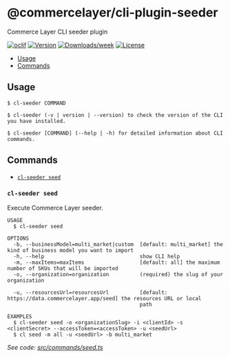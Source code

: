 @commercelayer/cli-plugin-seeder
================================

Commerce Layer CLI seeder plugin

[![oclif](https://img.shields.io/badge/cli-oclif-brightgreen.svg)](https://oclif.io)
[![Version](https://img.shields.io/npm/v/@commercelayer/cli-plugin-seeder.svg)](https://npmjs.org/package/@commercelayer/cli-plugin-seeder)
[![Downloads/week](https://img.shields.io/npm/dw/@commercelayer/cli-plugin-seeder.svg)](https://npmjs.org/package/@commercelayer/cli-plugin-seeder)
[![License](https://img.shields.io/npm/l/@commercelayer/cli-plugin-seeder.svg)](https://github.com/commercelayer/cli-plugin-seeder/blob/master/package.json)

<!-- toc -->

* [ Usage](#usage)
* [ Commands](#commands)
<!-- tocstop -->
## Usage
<!-- usage -->

```sh-session
$ cl-seeder COMMAND

$ cl-seeder (-v | version | --version) to check the version of the CLI you have installed.

$ cl-seeder [COMMAND] (--help | -h) for detailed information about CLI commands.
```
<!-- usagestop -->
## Commands
<!-- commands -->

* [`cl-seeder seed`](#cl-seeder-seed)

### `cl-seeder seed`

Execute Commerce Layer seeder.

```
USAGE
  $ cl-seeder seed

OPTIONS
  -b, --businessModel=multi_market|custom  [default: multi_market] the kind of business model you want to import
  -h, --help                               show CLI help
  -m, --maxItems=maxItems                  [default: all] the maximum number of SKUs that will be imported
  -o, --organization=organization          (required) the slug of your organization

  -u, --resourcesUrl=resourcesUrl          [default: https://data.commercelayer.app/seed] the resources URL or local
                                           path

EXAMPLES
  $ cl-seeder seed -o <organizationSlug> -i <clientId> -s <clientSecret> --accessToken=<accessToken> -u <seedUrl>
  $ cl seed -m all -u <seedUrl> -b multi_market
```

_See code: [src/commands/seed.ts](https://github.com/commercelayer/commercelayer-cli-plugin-seeder/blob/v1.0.1/src/commands/seed.ts)_
<!-- commandsstop -->
